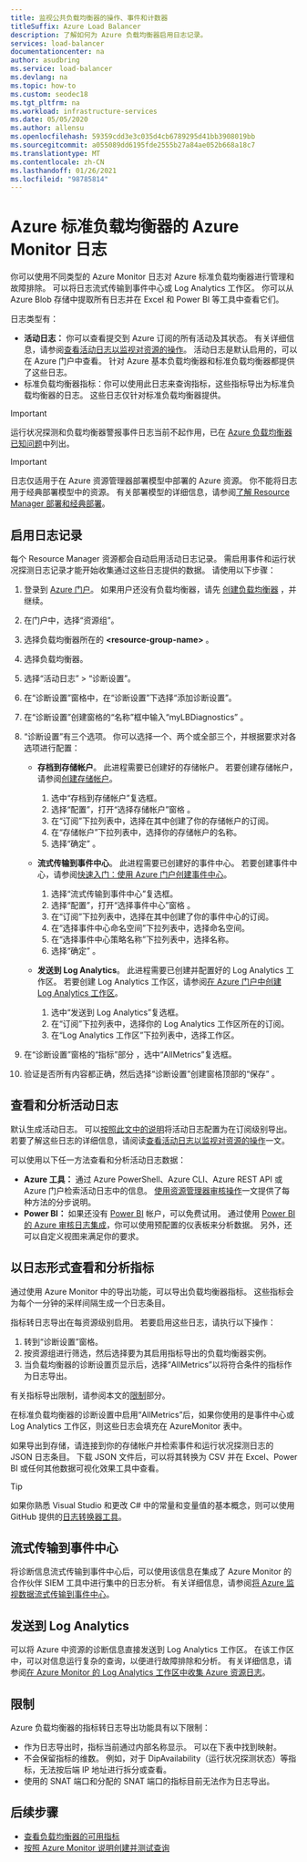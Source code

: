 ```yaml
---
title: 监视公共负载均衡器的操作、事件和计数器
titleSuffix: Azure Load Balancer
description: 了解如何为 Azure 负载均衡器启用日志记录。
services: load-balancer
documentationcenter: na
author: asudbring
ms.service: load-balancer
ms.devlang: na
ms.topic: how-to
ms.custom: seodec18
ms.tgt_pltfrm: na
ms.workload: infrastructure-services
ms.date: 05/05/2020
ms.author: allensu
ms.openlocfilehash: 59359cdd3e3c035d4cb6789295d41bb3908019bb
ms.sourcegitcommit: a055089dd6195fde2555b27a84ae052b668a18c7
ms.translationtype: MT
ms.contentlocale: zh-CN
ms.lasthandoff: 01/26/2021
ms.locfileid: "98785814"
---
```

# <a name="azure-monitor-logs-for-azure-standard-load-balancer"></a>Azure 标准负载均衡器的 Azure Monitor 日志

你可以使用不同类型的 Azure Monitor 日志对 Azure 标准负载均衡器进行管理和故障排除。 可以将日志流式传输到事件中心或 Log Analytics 工作区。 你可以从 Azure Blob 存储中提取所有日志并在 Excel 和 Power BI 等工具中查看它们。 

日志类型有：

* **活动日志：** 你可以查看提交到 Azure 订阅的所有活动及其状态。 有关详细信息，请参阅[查看活动日志以监视对资源的操作](../azure-resource-manager/management/view-activity-logs.md)。 活动日志是默认启用的，可以在 Azure 门户中查看。 针对 Azure 基本负载均衡器和标准负载均衡器都提供了这些日志。
* 标准负载均衡器指标：你可以使用此日志来查询指标，这些指标导出为标准负载均衡器的日志。 这些日志仅针对标准负载均衡器提供。

> [!IMPORTANT]
> 运行状况探测和负载均衡器警报事件日志当前不起作用，已在 [Azure 负载均衡器已知问题](whats-new.md#known-issues)中列出。 

> [!IMPORTANT]
> 日志仅适用于在 Azure 资源管理器部署模型中部署的 Azure 资源。 你不能将日志用于经典部署模型中的资源。 有关部署模型的详细信息，请参阅[了解 Resource Manager 部署和经典部署](../azure-resource-manager/management/deployment-models.md)。

## <a name="enable-logging"></a>启用日志记录

每个 Resource Manager 资源都会自动启用活动日志记录。 需启用事件和运行状况探测日志记录才能开始收集通过这些日志提供的数据。 请使用以下步骤：

1. 登录到 [Azure 门户](https://portal.azure.com)。 如果用户还没有负载均衡器，请先 [创建负载均衡器](./quickstart-load-balancer-standard-public-portal.md) ，并继续。
1. 在门户中，选择“资源组”。
2. 选择负载均衡器所在的 **\<resource-group-name>** 。
3. 选择负载均衡器。
4. 选择“活动日志” > “诊断设置”。 
5. 在“诊断设置”窗格中，在“诊断设置”下选择“添加诊断设置”。  
6. 在“诊断设置”创建窗格的“名称”框中输入“myLBDiagnostics”  。
7. “诊断设置”有三个选项。 你可以选择一个、两个或全部三个，并根据要求对各选项进行配置：

   * **存档到存储帐户**。 此进程需要已创建好的存储帐户。 若要创建存储帐户，请参阅[创建存储帐户](../storage/common/storage-account-create.md?tabs=azure-portal)。
     1. 选中“存档到存储帐户”复选框。
     2. 选择“配置”，打开“选择存储帐户”窗格 。
     3. 在“订阅”下拉列表中，选择在其中创建了你的存储帐户的订阅。
     4. 在“存储帐户”下拉列表中，选择你的存储帐户的名称。
     5. 选择“确定”  。

   * **流式传输到事件中心**。 此进程需要已创建好的事件中心。 若要创建事件中心，请参阅[快速入门：使用 Azure 门户创建事件中心](../event-hubs/event-hubs-create.md)。
     1. 选择“流式传输到事件中心”复选框。
     2. 选择“配置”，打开“选择事件中心”窗格 。
     3. 在“订阅”下拉列表中，选择在其中创建了你的事件中心的订阅。
     4. 在“选择事件中心命名空间”下拉列表中，选择命名空间。
     5. 在“选择事件中心策略名称”下拉列表中，选择名称。
     6. 选择“确定”  。

   * **发送到 Log Analytics**。 此进程需要已创建并配置好的 Log Analytics 工作区。 若要创建 Log Analytics 工作区，请参阅[在 Azure 门户中创建 Log Analytics 工作区](../azure-monitor/learn/quick-create-workspace.md)。
     1. 选中“发送到 Log Analytics”复选框。
     2. 在“订阅”下拉列表中，选择你的 Log Analytics 工作区所在的订阅。
     3. 在“Log Analytics 工作区”下拉列表中，选择工作区。

8. 在“诊断设置”窗格的“指标”部分 ，选中“AllMetrics”复选框。

9. 验证是否所有内容都正确，然后选择“诊断设置”创建窗格顶部的“保存” 。

## <a name="view-and-analyze-the-activity-log"></a>查看和分析活动日志

默认生成活动日志。 可以[按照此文中的说明](../azure-monitor/platform/activity-log.md)将活动日志配置为在订阅级别导出。 若要了解这些日志的详细信息，请阅读[查看活动日志以监视对资源的操作](../azure-resource-manager/management/view-activity-logs.md)一文。

可以使用以下任一方法查看和分析活动日志数据：

* **Azure 工具：** 通过 Azure PowerShell、Azure CLI、Azure REST API 或 Azure 门户检索活动日志中的信息。 [使用资源管理器审核操作](../azure-resource-manager/management/view-activity-logs.md)一文提供了每种方法的分步说明。
* **Power BI：** 如果还没有 [Power BI](https://powerbi.microsoft.com/pricing) 帐户，可以免费试用。 通过使用 [Power BI 的 Azure 审核日志集成](https://powerbi.microsoft.com/integrations/azure-audit-logs/)，你可以使用预配置的仪表板来分析数据。 另外，还可以自定义视图来满足你的要求。

## <a name="view-and-analyze-metrics-as-logs"></a>以日志形式查看和分析指标
通过使用 Azure Monitor 中的导出功能，可以导出负载均衡器指标。 这些指标会为每个一分钟的采样间隔生成一个日志条目。

指标转日志导出在每资源级别启用。 若要启用这些日志，请执行以下操作：

1. 转到“诊断设置”窗格。
1. 按资源组进行筛选，然后选择要为其启用指标导出的负载均衡器实例。 
1. 当负载均衡器的诊断设置页显示后，选择“AllMetrics”以将符合条件的指标作为日志导出。

有关指标导出限制，请参阅本文的[限制](#limitations)部分。

在标准负载均衡器的诊断设置中启用“AllMetrics”后，如果你使用的是事件中心或 Log Analytics 工作区，则这些日志会填充在 AzureMonitor 表中。 

如果导出到存储，请连接到你的存储帐户并检索事件和运行状况探测日志的 JSON 日志条目。 下载 JSON 文件后，可以将其转换为 CSV 并在 Excel、Power BI 或任何其他数据可视化效果工具中查看。 

> [!TIP]
> 如果你熟悉 Visual Studio 和更改 C# 中的常量和变量值的基本概念，则可以使用 GitHub 提供的[日志转换器工具](https://github.com/Azure-Samples/networking-dotnet-log-converter)。

## <a name="stream-to-an-event-hub"></a>流式传输到事件中心
将诊断信息流式传输到事件中心后，可以使用该信息在集成了 Azure Monitor 的合作伙伴 SIEM 工具中进行集中的日志分析。 有关详细信息，请参阅[将 Azure 监视数据流式传输到事件中心](../azure-monitor/platform/stream-monitoring-data-event-hubs.md#partner-tools-with-azure-monitor-integration)。

## <a name="send-to-log-analytics"></a>发送到 Log Analytics
可以将 Azure 中资源的诊断信息直接发送到 Log Analytics 工作区。 在该工作区中，可以对信息运行复杂的查询，以便进行故障排除和分析。 有关详细信息，请参阅[在 Azure Monitor 的 Log Analytics 工作区中收集 Azure 资源日志](../azure-monitor/platform/resource-logs.md#send-to-log-analytics-workspace)。

## <a name="limitations"></a>限制
Azure 负载均衡器的指标转日志导出功能具有以下限制：
* 作为日志导出时，指标当前通过内部名称显示。 可以在下表中找到映射。
* 不会保留指标的维数。 例如，对于 DipAvailability（运行状况探测状态）等指标，无法按后端 IP 地址进行拆分或查看。
* 使用的 SNAT 端口和分配的 SNAT 端口的指标目前无法作为日志导出。

## <a name="next-steps"></a>后续步骤
* [查看负载均衡器的可用指标](./load-balancer-standard-diagnostics.md)
* [按照 Azure Monitor 说明创建并测试查询](../azure-monitor/log-query/log-query-overview.md)